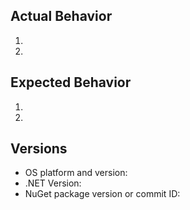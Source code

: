 ## Actual Behavior
1. 
2. 

## Expected Behavior
1. 
2. 

## Versions  
- OS platform and version:
- .NET Version:
- NuGet package version or commit ID: